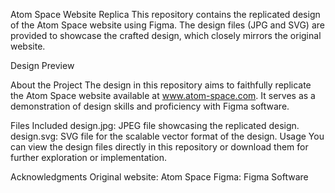 Atom Space Website Replica
This repository contains the replicated design of the Atom Space website using Figma. The design files (JPG and SVG) are provided to showcase the crafted design, which closely mirrors the original website.

Design Preview

About the Project
The design in this repository aims to faithfully replicate the Atom Space website available at www.atom-space.com. It serves as a demonstration of design skills and proficiency with Figma software.

Files Included
design.jpg: JPEG file showcasing the replicated design.
design.svg: SVG file for the scalable vector format of the design.
Usage
You can view the design files directly in this repository or download them for further exploration or implementation.

Acknowledgments
Original website: Atom Space
Figma: Figma Software
